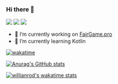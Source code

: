 ### Hi there 👋

<p align="left">
  <a href="https://steamcommunity.com/id/vozdyx"><img src="https://img.shields.io/badge/Steam-333?style=for-the-badge&logo=steam"></a>
  <a href="https://discord.com/users/354476778724524033"><img src="https://img.shields.io/badge/Discord-7289DA?style=for-the-badge&logo=discord&logoColor=white"></a>
  <a href = "mailto:vozdyx.dev@gmail.com"><img src="https://img.shields.io/badge/-Gmail-%23333?style=for-the-badge&logo=gmail&logoColor=white" target="_blank"></a>
</p>

- 🔭 I’m currently working on [FairGame.pro](https://fairgame.pro)
- 🌱 I’m currently learning Kotlin <img src="https://upload.wikimedia.org/wikipedia/commons/thumb/0/06/Kotlin_Icon.svg/32px-Kotlin_Icon.svg.png" width="16">

[![wakatime](https://wakatime.com/badge/user/db69c41a-bf5e-44b3-8fb2-76b185b354a5.svg)](https://wakatime.com/@db69c41a-bf5e-44b3-8fb2-76b185b354a5)

[![Anurag's GitHub stats](https://github-readme-stats-git-masterrstaa-rickstaa.vercel.app/api?username=VozdyxDev&show_icons=true&theme=github_dark)](https://github.com/VozdyxDev)

[![willianrod's wakatime stats](https://github-readme-stats.vercel.app/api/wakatime?username=Vozdyx&theme=github_dark)](https://wakatime.com/@Vozdyx)
